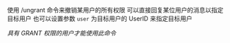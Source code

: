 使用 /ungrant 命令来撤销某用户的所有权限
可以直接回复某位用户的消息以指定目标用户
也可以设置参数 `user` 为目标用户的 UserID 来指定目标用户

*具有 GRANT 权限的用户才能使用此命令*
